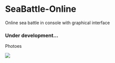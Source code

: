 # SeaBattle-Online  
Online sea battle in console with graphical interface

### Under development...

Photoes

![](https://github.com/Stas-inside/SeaBattle-Online/blob/main/Photoes/photo_2022-03-18_16-10-36.jpg)
